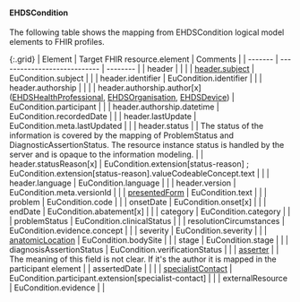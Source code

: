 <!--
  Generated file. Do not edit.
-->

#### EHDSCondition

The following table shows the mapping from EHDSCondition logical model elements to FHIR profiles.

{:.grid}
| Element | Target FHIR resource.element | Comments |
| ------- | ---------------------------- | -------- |
| header |  |  |
| [header.subject](#ehdspatient) | EuCondition.subject |  |
| header.identifier | EuCondition.identifier |  |
| header.authorship |  |  |
| header.authorship.author[x] ([EHDSHealthProfessional](#ehdshealthprofessional), [EHDSOrganisation](#ehdsorganisation), [EHDSDevice](#ehdsdevice)) | EuCondition.participant |  |
| header.authorship.datetime | EuCondition.recordedDate |  |
| header.lastUpdate | EuCondition.meta.lastUpdated |  |
| header.status |  | The status of the information is covered by the mapping of ProblemStatus and DiagnosticAssertionStatus. The resource instance status is handled by the server and is opaque to the information modeling. |
| header.statusReason[x] | EuCondition.extension[status-reason] ; EuCondition.extension[status-reason].valueCodeableConcept.text |  |
| header.language | EuCondition.language |  |
| header.version | EuCondition.meta.versionId |  |
| [presentedForm](#ehdsattachment) | EuCondition.text |  |
| problem | EuCondition.code |  |
| onsetDate | EuCondition.onset[x] |  |
| endDate | EuCondition.abatement[x] |  |
| category | EuCondition.category |  |
| problemStatus | EuCondition.clinicalStatus |  |
| resolutionCircumstances | EuCondition.evidence.concept |  |
| severity | EuCondition.severity |  |
| [anatomicLocation](#ehdsbodystructure) | EuCondition.bodySite |  |
| stage | EuCondition.stage |  |
| diagnosisAssertionStatus | EuCondition.verificationStatus |  |
| [asserter](#ehdshealthprofessional) |  | The meaning of this field is not clear. If it's the author it is mapped in the participant element |
| assertedDate |  |  |
| [specialistContact](#ehdshealthprofessional) | EuCondition.participant.extension[specialist-contact] |  |
| externalResource | EuCondition.evidence |  |


